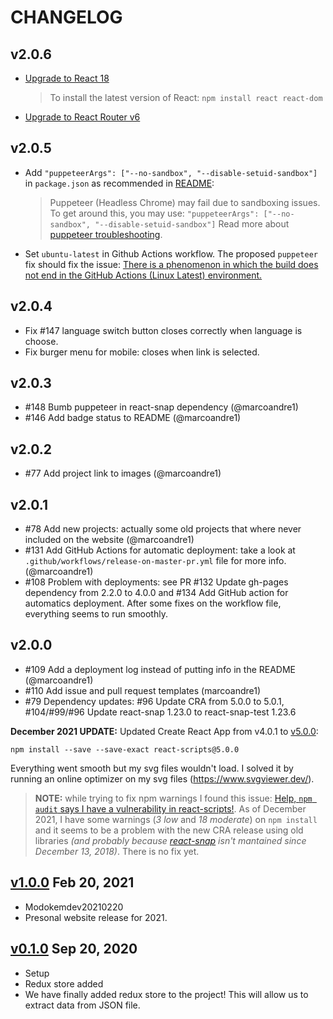 # CHANGELOG

## v2.0.6

- [Upgrade to React 18](https://reactjs.org/blog/2022/03/08/react-18-upgrade-guide.html)
  
  > To install the latest version of React:
  > `npm install react react-dom`

- [Upgrade to React Router v6](https://reactrouter.com/en/main/upgrading/v5#upgrade-to-react-router-v6)

## v2.0.5

- Add `"puppeteerArgs": ["--no-sandbox", "--disable-setuid-sandbox"]` in `package.json` as recommended in [README](https://github.com/stereobooster/react-snap#containers-and-other-restricted-environments):
  
  > Puppeteer (Headless Chrome) may fail due to sandboxing issues. To get around this, you may use:
  > `"puppeteerArgs": ["--no-sandbox", "--disable-setuid-sandbox"]`
  > Read more about [puppeteer troubleshooting](https://github.com/GoogleChrome/puppeteer/blob/master/docs/troubleshooting.md).

- Set `ubuntu-latest` in Github Actions workflow. The proposed `puppeteer` fix should fix the issue: [There is a phenomenon in which the build does not end in the GitHub Actions (Linux Latest) environment.](https://github.com/stereobooster/react-snap/issues/571)

## v2.0.4

- Fix #147 language switch button closes correctly when language is choose.
- Fix burger menu for mobile: closes when link is selected.

## v2.0.3

- #148 Bumb puppeteer in react-snap dependency (@marcoandre1)
- #146 Add badge status to README (@marcoandre1)

## v2.0.2

- #77 Add project link to images (@marcoandre1)

## v2.0.1

- #78 Add new projects: actually some old projects that where never included on the website (@marcoandre1)
- #131 Add GitHub Actions for automatic deployment: take a look at `.github/workflows/release-on-master-pr.yml` file for more info. (@marcoandre1)
- #108 Problem with deployments: see PR #132 Update gh-pages dependency from 2.2.0 to 4.0.0 and #134 Add GitHub action for automatics deployment. After some fixes on the workflow file, everything seems to run smoothly.

## v2.0.0

- #109 Add a deployment log instead of putting info in the README (@marcoandre1)
- #110 Add issue and pull request templates (marcoandre1)
- #79 Dependency updates: #96 Update CRA from 5.0.0 to 5.0.1, #104/#99/#96 Update react-snap 1.23.0 to react-snap-test 1.23.6

**December 2021 UPDATE:** Updated Create React App from v4.0.1 to [v5.0.0](https://github.com/facebook/create-react-app/releases/tag/v5.0.0):  

```console
npm install --save --save-exact react-scripts@5.0.0
```  

Everything went smooth but my svg files wouldn't load. I solved it by running an online optimizer on my svg files (<https://www.svgviewer.dev/>).  

> **NOTE:** while trying to fix npm warnings I found this issue: [Help, `npm audit` says I have a vulnerability in react-scripts!](https://github.com/facebook/create-react-app/issues/11174). As of December 2021, I have some warnings (_3 low_ and _18 moderate_) on `npm install` and it seems to be a problem with the new CRA release using old libraries _(and probably because [react-snap](https://www.npmjs.com/package/react-snap) isn't mantained since December 13, 2018)_. There is no fix yet.  

## [v1.0.0](https://github.com/marcoandre1/marcoandre1.github.io/tree/v1.0.0) Feb 20, 2021

- Modokemdev20210220
- Presonal website release for 2021.

## [v0.1.0](https://github.com/marcoandre1/marcoandre1.github.io/tree/v0.1.0) Sep 20, 2020

- Setup
- Redux store added
- We have finally added redux store to the project! This will allow us to extract data from JSON file.
